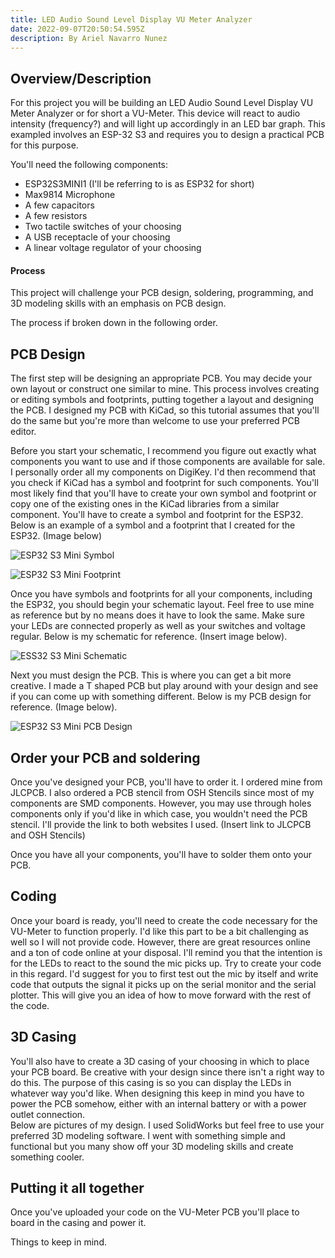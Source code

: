 ```yaml
---
title: LED Audio Sound Level Display VU Meter Analyzer
date: 2022-09-07T20:50:54.595Z
description: By Ariel Navarro Nunez
---
```

## Overview/Description

For this project you will be building an LED Audio Sound Level Display VU Meter Analyzer or for short a VU-Meter. 
This device will react to audio intensity (frequency?) and will light up accordingly in an LED bar graph. This exampled involves an ESP-32 S3 and requires you to design a practical PCB for this purpose. 

You'll need the following components:

* ESP32­S3­MINI­1 (I'll be referring to is as ESP32 for short)
* Max9814 Microphone
* A few capacitors 
* A few resistors
* Two tactile switches of your choosing
* A USB receptacle of your choosing
* A linear voltage regulator of your choosing

#### Process

This project will challenge your PCB design, soldering, programming, and 3D modeling skills with an emphasis on PCB design.

The process if broken down in the following order.

## PCB Design

The first step will be designing an appropriate PCB. You may decide your own layout or construct one similar to mine.
This process involves creating or editing symbols and footprints, putting together a layout and designing the PCB.
I designed my PCB with KiCad, so this tutorial assumes that you'll do the same but you're more than welcome to use your preferred PCB editor.

Before you start your schematic, I recommend you figure out exactly what components you want to use and if those components are available for sale. I personally order all my components on DigiKey. I'd then recommend that you check if KiCad has a symbol and footprint for such components. You'll most likely find that you'll have to create your own symbol and footprint or copy one of the existing ones in the KiCad libraries from a similar component. You'll have to create a symbol and footprint for the ESP32. 
Below is an example of a symbol and a footprint that I created for the ESP32. (Image below)

![](/images/esp32-s3-mini-symbol.jpg "ESP32 S3 Mini Symbol")

![](/images/esp32-s3-mini-footprint.jpg "ESP32 S3 Mini Footprint")

Once you have symbols and footprints for all your components, including the ESP32, you should begin your schematic layout. Feel free to use mine as reference but by no means does it have to look the same. Make sure your LEDs are connected properly as well as your switches and voltage regular. 
Below is my schematic for reference. (Insert image below).

![](/images/vu-meter-pcb-schematic.jpg "ESS32 S3 Mini Schematic")

Next you must design the PCB. This is where you can get a bit more creative. I made a T shaped PCB but play around with your design and see if you can come up with something different. 
Below is my PCB design for reference. (Image below).   

![](/images/vu-meter-pcb.jpg "ESP32 S3 Mini PCB Design")

## Order your PCB and soldering

Once you've designed your PCB, you'll have to order it. I ordered mine from JLCPCB. I also ordered a PCB stencil from OSH Stencils since most of my components are SMD components. However, you may use through holes components only if you'd like in which case, you wouldn't need the PCB stencil.
I'll provide the link to both websites I used. (Insert link to JLCPCB and OSH Stencils)

Once you have all your components, you'll have to solder them onto your PCB.  

## Coding

Once your board is ready, you'll need to create the code necessary for the VU-Meter to function properly. I'd like this part to be a bit challenging as well so I will not provide code. However, there are great resources online and a ton of code online at your disposal. I'll remind you that the intention is for the LEDs to react to the sound the mic picks up. Try to create your code in this regard. I'd suggest for you to first test out the mic by itself and write code that outputs the signal it picks up on the serial monitor and the serial plotter. This will give you an idea of how to move forward with the rest of the code.  

## 3D Casing

You'll also have to create a 3D casing of your choosing in which to place your PCB board. Be creative with your design since there isn't a right way to do this. The purpose of this casing is so you can display the LEDs in whatever way you'd like. When designing this keep in mind you have to power the PCB somehow, either with an internal battery or with a power outlet connection.\
Below are pictures of my design. I used SolidWorks but feel free to use your preferred 3D modeling software. I went with something simple and functional but you many show off your 3D modeling skills and create something cooler.

## Putting it all together

Once you've uploaded your code on the VU-Meter PCB you'll place to board in the casing and power it. 

Things to keep in mind.